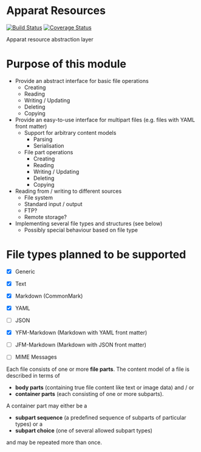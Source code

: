 # Apparat Resources
[![Build Status](https://secure.travis-ci.org/apparat/resource.svg)](https://travis-ci.org/apparat/resource)
[![Coverage Status](https://coveralls.io/repos/apparat/resource/badge.svg?branch=ddd&service=github)](https://coveralls.io/github/apparat/resource?branch=ddd)

Apparat resource abstraction layer

# Purpose of this module

* Provide an abstract interface for basic file operations
	* Creating
	* Reading
	* Writing / Updating
	* Deleting
	* Copying
* Provide an easy-to-use interface for multipart files (e.g. files with YAML front matter)
	* Support for arbitrary content models
		* Parsing
		* Serialisation
	* File part operations
		* Creating
		* Reading
		* Writing / Updating
		* Deleting
		* Copying
* Reading from / writing to different sources
	* File system
	* Standard input / output
	* FTP?
	* Remote storage?
* Implementing several file types and structures (see below)
	* Possibly special behaviour based on file type

# File types planned to be supported

* [x] Generic
* [x] Text
* [x] Markdown (CommonMark)
* [x] YAML
* [ ] JSON
* [x] YFM-Markdown (Markdown with YAML front matter)
* [ ] JFM-Markdown (Markdown with JSON front matter)

* [ ] MIME Messages

Each file consists of one or more **file parts**. The content model of a file is described in terms of

* **body parts** (containing true file content like text or image data) and / or
* **container parts** (each consisting of one or more subparts).

A container part may either be a

* **subpart sequence** (a predefined sequence of subparts of particular types) or a
* **subpart choice** (one of several allowed subpart types)

and may be repeated more than once.